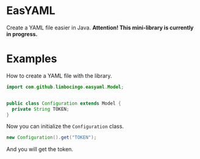 # EasYAML
Create a YAML file easier in Java.
**Attention! This mini-library is currently in progress.**

# Examples
How to create a YAML file with the library.

```java
import com.github.limbocingo.easyaml.Model;


public class Configuration extends Model {
  private String TOKEN;
}
```

Now you can initialize the `Configuration` class.

```java
new Configuration().get("TOKEN");
```

And you will get the token.
